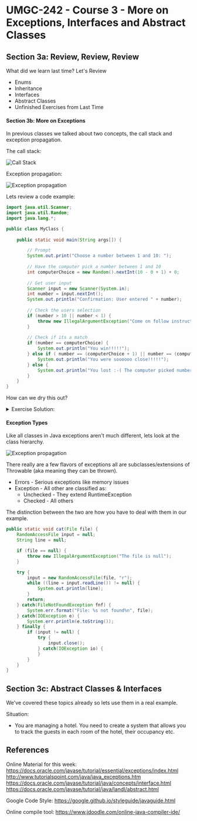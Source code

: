 # UMGC-242 - Course 3 - More on Exceptions, Interfaces and Abstract Classes

## Section 3a: Review, Review, Review
What did we learn last time? Let's Review
- Enums
- Inheritance
- Interfaces
- Abstract Classes
- Unfinished Exercises from Last Time


#### Section 3b: More on Exceptions  
In previous classes we talked about two concepts, the call stack and exception propagation.

The call stack:

![Call Stack](https://docs.oracle.com/javase/tutorial/figures/essential/exceptions-callstack.gif)

Exception propagation:

![Exception propagation](https://docs.oracle.com/javase/tutorial/figures/essential/exceptions-errorOccurs.gif)

Lets review a code example:

```java
import java.util.Scanner;
import java.util.Random;
import java.lang.*;

public class MyClass {
    
    public static void main(String args[]) {

        // Prompt
        System.out.print("Choose a number between 1 and 10: ");
        
        // Have the computer pick a number between 1 and 10 
        int computerChoice = new Random().nextInt(10 - 0 + 1) + 0;
      
        // Get user input
        Scanner input = new Scanner(System.in);
    	int number = input.nextInt();
    	System.out.println("Confirmation: User entered " + number);
    	
    	// Check the users selection 
    	if (number > 10 || number < 1) {
    	    throw new IllegalArgumentException("Come on follow instructions");
    	}
    	
    	// Check if its a match
    	if (number == computerChoice) {
    	    System.out.println("You win!!!!!");
    	} else if ( number == (computerChoice + 1) || number == (computerChoice - 1)) {
    	    System.out.println("You were soooooo close!!!!!");
    	} else {
    	    System.out.println("You lost :-( The computer picked number: " + computerChoice);
    	}
    }
}
```

How can we dry this out?
<details>
  <summary>Exercise Solution:</summary>
  
```java
import java.util.Scanner;
import java.util.Random;
import java.lang.*;

public class Exercise1 {
    
    public static enum GAME_RESULT {
        WIN,
        LOST,
        ALMOST
    }
    
    public static class GameException extends Exception {
        public GameException(String error) {
            super(error);
        }
    }
    
    public static class Game {
        
        int computerChoice;
        int userChoice;
        
        int min;
        int max;
        
        public Game(int min, int max) {
            
            if (min > max || min < 0) {
                throw new IllegalArgumentException("Invalid min/max values for game");
            }

            this.min = min;
            this.max = max;
        }
        
        public void gameStart() throws GameException {
            // Prompt
            System.out.print("Choose a number between " + min + " and " + max + ": ");
            
            // Have the computer pick a number between 1 and 10 
            computerChoice = new Random().nextInt(max - min) + 0;
          
            // Get user input
            Scanner input = new Scanner(System.in);
        	userChoice = input.nextInt();
        	
        	// Check the users selection 
        	if (userChoice > max || userChoice < min) {
        	    throw new GameException("Come on follow instructions, enter a number between " + min + " and " + max);
        	}
    	
        	System.out.println("Confirmation: User entered " + userChoice);
        }
        
        public GAME_RESULT determineOutcome() {
            if (userChoice == computerChoice) {
        	    return GAME_RESULT.WIN;
        	} else if ( userChoice == (computerChoice + 1) || userChoice == (computerChoice - 1)) {
        	    return GAME_RESULT.ALMOST;
        	} else {
        	    return GAME_RESULT.LOST;
        	}
        }
        
        public int getComputerChoice() {
            return this.computerChoice;
        }
    }
    
    public static void main(String args[]) {
        
        Game g = new Game(1, 10);

        // Start game
        try {
            g.gameStart();
            
            // Check for winner
            GAME_RESULT result = g.determineOutcome();
            
            switch(result) {
                case WIN:
                    System.out.println("You win!!!!!");
                    break;
                case ALMOST:
                    System.out.println("You were soooooo close!!!!! The computer picked: " + g.getComputerChoice());
                    break;
                case LOST:
                    System.out.println("You lost :-( The computer picked number: " + g.getComputerChoice());
                    break;
            }
        } catch (GameException e) {
            System.err.println(e.getMessage());
        }
    }
}
```
</details>

#### Exception Types

Like all classes in Java exceptions aren't much different, lets look at the class hierarchy. 

![Exception propagation](http://www.tutorialspoint.com/java/images/exceptions1.jpg)

There really are a few flavors of exceptions all are subclasses/extensions of Throwable (aka meaning they can be thrown).
- Errors - Serious exceptions like memory issues
- Exception - All other are classified as:
  - Unchecked - They extend RuntimeException
  - Checked - All others

The distinction between the two are how you have to deal with them in our example. 

```java
public static void cat(File file) {
    RandomAccessFile input = null;
    String line = null;

    if (file == null) {
        throw new IllegalArgumentException("The file is null");
    }

    try {
        input = new RandomAccessFile(file, "r");
        while ((line = input.readLine()) != null) {
            System.out.println(line);
        }
        return;
    } catch(FileNotFoundException fnf) {
        System.err.format("File: %s not found%n", file);
    } catch(IOException e) {
        System.err.println(e.toString());
    } finally {
        if (input != null) {
            try {
                input.close();
            } catch(IOException io) {
            }
        }
    }
}

```

## Section 3c: Abstract Classes & Interfaces
We've covered these topics already so lets use them in a real example. 

Situation:
- You are managing a hotel. You need to create a system that allows you to track the guests in each room of the hotel, their occupancy etc. 

## References
Online Material for this week:
https://docs.oracle.com/javase/tutorial/essential/exceptions/index.html
http://www.tutorialspoint.com/java/java_exceptions.htm
https://docs.oracle.com/javase/tutorial/java/concepts/interface.html
https://docs.oracle.com/javase/tutorial/java/IandI/abstract.html

Google Code Style: 
https://google.github.io/styleguide/javaguide.html

Online compile tool:
https://www.jdoodle.com/online-java-compiler-ide/

